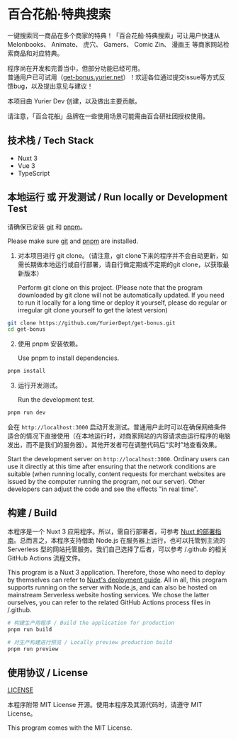 # 百合花船·特典搜索

一键搜索同一商品在多个商家的特典！「百合花船·特典搜索」可让用户快速从 Melonbooks、 Animate、 虎穴、 Gamers、 Comic Zin、 漫画王 等商家网站检索商品和对应特典。

程序尚在开发和完善当中，但部分功能已经可用。  
普通用户已可试用（[get-bonus.yurier.net](https://get-bonus.yurier.net)）！欢迎各位通过提交issue等方式反馈bug，以及提出意见与建议！

本项目由 Yurier Dev 创建，以及做出主要贡献。

请注意，「百合花船」品牌在一些使用场景可能需由百合研社团授权使用。

## 技术栈 / Tech Stack

- Nuxt 3
- Vue 3
- TypeScript

## 本地运行 或 开发测试 / Run locally or Development Test

请确保已安装 [git] 和 [pnpm]。

Please make sure [git] and [pnpm] are installed.

1. 对本项目进行 git clone。（请注意，git clone下来的程序并不会自动更新，如需长期做本地运行或自行部署，请自行做定期或不定期的git clone，以获取最新版本）

   Perform git clone on this project. (Please note that the program downloaded by git clone will not be automatically updated. If you need to run it locally for a long time or deploy it yourself, please do regular or irregular git clone yourself to get the latest version)

```bash
git clone https://github.com/YurierDept/get-bonus.git
cd get-bonus
```

2. 使用 pnpm 安装依赖。

   Use pnpm to install dependencies.

```bash
pnpm install
```

3. 运行开发测试。

   Run the development test.

```bash
pnpm run dev
```

会在 `http://localhost:3000` 启动开发测试。普通用户此时可以在确保网络条件适合的情况下直接使用（在本地运行时，对商家网站的内容请求由运行程序的电脑发出，而不是我们的服务器）。其他开发者可在调整代码后“实时”地查看效果。

Start the development server on `http://localhost:3000`. Ordinary users can use it directly at this time after ensuring that the network conditions are suitable (when running locally, content requests for merchant websites are issued by the computer running the program, not our server). Other developers can adjust the code and see the effects "in real time".

## 构建 / Build

本程序是一个 Nuxt 3 应用程序。所以，需自行部署者，可参考 [Nuxt 的部署指南](https://nuxt.com/docs/getting-started/deployment)。总而言之，本程序支持借助 Node.js 在服务器上运行，也可以托管到主流的 Serverless 型的网站托管服务。我们自己选择了后者，可以参考 /.github 的相关 GitHub Actions 流程文件。

This program is a Nuxt 3 application. Therefore, those who need to deploy by themselves can refer to [Nuxt's deployment guide](https://nuxt.com/docs/getting-started/deployment). All in all, this program supports running on the server with Node.js, and can also be hosted on mainstream Serverless website hosting services. We chose the latter ourselves, you can refer to the related GitHub Actions process files in /.github.

```bash
# 构建生产用程序 / Build the application for production
pnpm run build
```

```bash
# 对生产构建进行预览 / Locally preview production build
pnpm run preview
```

## 使用协议 / License

[LICENSE](/LICENSE)

本程序附带 MIT License 开源。使用本程序及其源代码时，请遵守 MIT License。

This program comes with the MIT License.

[git]: https://git-scm.com
[pnpm]: https://pnpm.io